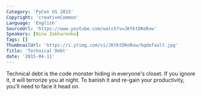 ```yaml
---
Category: 'PyCon US 2015'
Copyright: 'creativeCommon'
Language: 'English'
SourceUrl: 'https://www.youtube.com/watch?v=JKYktDRoRxw'
Speakers: [Nina Zakharenko]
Tags: []
ThumbnailUrl: 'https://i.ytimg.com/vi/JKYktDRoRxw/hqdefault.jpg'
Title: 'Technical Debt'
date: '2015-04-11'
---
```

Technical debt is the code monster hiding in everyone's closet. If you ignore it, it will terrorize you at night. To banish it and re-gain your productivity, you'll need to face it head on. 

